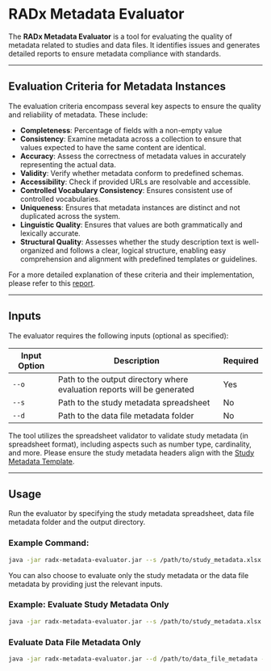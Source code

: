 # RADx Metadata Evaluator

The **RADx Metadata Evaluator** is a tool for evaluating the quality of metadata related to studies and data files. It identifies issues and generates detailed reports to ensure metadata compliance with standards.

---
## Evaluation Criteria for Metadata Instances

The evaluation criteria encompass several key aspects to ensure the quality and reliability of metadata. These include:
- **Completeness**: Percentage of fields with a non-empty value
- **Consistency**: Examine metadata across a collection to ensure that values expected to have the same content are identical.
- **Accuracy**: Assess the correctness of metadata values in accurately representing the actual data.
- **Validity**: Verify whether metadata conform to predefined schemas.
- **Accessibility**: Check if provided URLs are resolvable and accessible.
- **Controlled Vocabulary Consistency**: Ensures consistent use of controlled vocabularies.
- **Uniqueness**: Ensures that metadata instances are distinct and not duplicated across the system.
- **Linguistic Quality**: Ensures that values are both grammatically and lexically accurate.
- **Structural Quality**: Assesses whether the study description text is well-organized and follows a clear, logical structure, enabling easy comprehension and alignment with predefined templates or guidelines.

For a more detailed explanation of these criteria and their implementation, please refer to this [report](https://docs.google.com/document/d/1Z4uRYGnmJKZjeeHkicVIzZEIWuluOxIkUiyMtU0f78o/edit?tab=t.0#heading=h.7lcg48y7eqi9).

---

## Inputs

The evaluator requires the following inputs (optional as specified):

| Input Option  | Description                                                                                  | Required |
|---------------|----------------------------------------------------------------------------------------------|----------|
| `--o`         | Path to the output directory where evaluation reports will be generated                      | Yes      |
| `--s`         | Path to the study metadata spreadsheet                                                       | No       |
| `--d`         | Path to the data file metadata folder                                                        | No       |
The tool utilizes the spreadsheet validator to validate study metadata (in spreadsheet format), including aspects such as number type, cardinality, and more. Please ensure the study metadata headers align with the [Study Metadata Template](https://openview.metadatacenter.org/templates/https:%2F%2Frepo.metadatacenter.org%2Ftemplates%2Faf3f6a0d-9f9f-4db2-898d-0a19d2dd0bb6).

---

## Usage

Run the evaluator by specifying the study metadata spreadsheet, data file metadata folder and the output directory.

### Example Command:
```bash
java -jar radx-metadata-evaluator.jar --s /path/to/study_metadata.xlsx --d /path/to/data_file_metadata --o /path/to/output
```

You can also choose to evaluate only the study metadata or the data file metadata by providing just the relevant inputs.
### Example: Evaluate Study Metadata Only
```bash
java -jar radx-metadata-evaluator.jar --s /path/to/study_metadata.xlsx --o /path/to/output
```
### Evaluate Data File Metadata Only
```bash
java -jar radx-metadata-evaluator.jar --d /path/to/data_file_metadata --o /path/to/output
```
